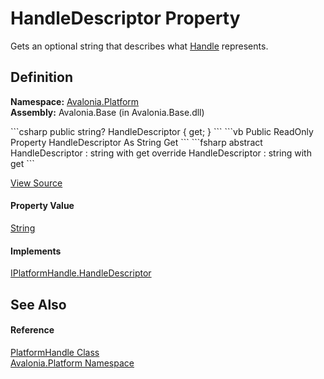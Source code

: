 # HandleDescriptor Property


Gets an optional string that describes what <a href="P_Avalonia_Platform_PlatformHandle_Handle">Handle</a> represents.



## Definition
**Namespace:** <a href="N_Avalonia_Platform">Avalonia.Platform</a>  
**Assembly:** Avalonia.Base (in Avalonia.Base.dll)

<Tabs groupId="api-code-preview">
<TabItem value="csharp" label="C#">
```csharp
public string? HandleDescriptor { get; }
```
</TabItem>
<TabItem value="vb" label="VB">
```vb
Public ReadOnly Property HandleDescriptor As String
	Get
```
</TabItem>
<TabItem value="fsharp" label="F#">
```fsharp
abstract HandleDescriptor : string with get
override HandleDescriptor : string with get
```
</TabItem>
</Tabs>



<a href="https://github.com/AvaloniaUI/Avalonia/tree/master/src/Avalonia.Base/Platform/PlatformHandle.cs#L31" title="View the source code">View Source</a>



#### Property Value
<a href="https://learn.microsoft.com/dotnet/api/system.string" target="_blank" rel="noopener noreferrer">String</a>

#### Implements
<a href="P_Avalonia_Platform_IPlatformHandle_HandleDescriptor">IPlatformHandle.HandleDescriptor</a>  


## See Also


#### Reference
<a href="T_Avalonia_Platform_PlatformHandle">PlatformHandle Class</a>  
<a href="N_Avalonia_Platform">Avalonia.Platform Namespace</a>  

